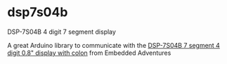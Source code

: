 # dsp7s04b
DSP-7S04B 4 digit 7 segment display

A great Arduino library to communicate with the [DSP-7S04B 7 segment 4 digit 0.8" display with colon](http://www.embeddedadventures.com/4_digit_7_segment_led_display_dsp-7s04b-red.html) from Embedded Adventures


